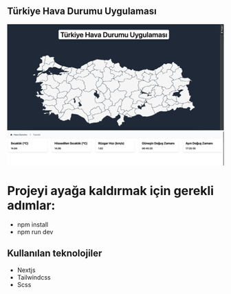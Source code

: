 
## Türkiye Hava Durumu Uygulaması
![github](/public/map.png)
![github](/public/map-detail.png)
# Projeyi ayağa kaldırmak için gerekli adımlar:
* npm install
* npm run dev
  

## Kullanılan teknolojiler
- Nextjs
- Tailwindcss
- Scss





